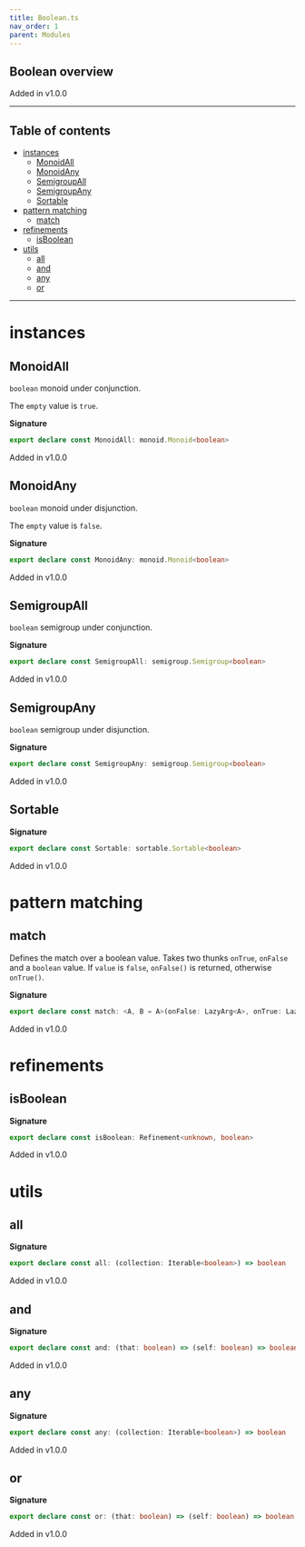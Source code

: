 ```yaml
---
title: Boolean.ts
nav_order: 1
parent: Modules
---
```


## Boolean overview

Added in v1.0.0

---

<h2 class="text-delta">Table of contents</h2>

- [instances](#instances)
  - [MonoidAll](#monoidall)
  - [MonoidAny](#monoidany)
  - [SemigroupAll](#semigroupall)
  - [SemigroupAny](#semigroupany)
  - [Sortable](#sortable)
- [pattern matching](#pattern-matching)
  - [match](#match)
- [refinements](#refinements)
  - [isBoolean](#isboolean)
- [utils](#utils)
  - [all](#all)
  - [and](#and)
  - [any](#any)
  - [or](#or)

---

# instances

## MonoidAll

`boolean` monoid under conjunction.

The `empty` value is `true`.

**Signature**

```ts
export declare const MonoidAll: monoid.Monoid<boolean>
```

Added in v1.0.0

## MonoidAny

`boolean` monoid under disjunction.

The `empty` value is `false`.

**Signature**

```ts
export declare const MonoidAny: monoid.Monoid<boolean>
```

Added in v1.0.0

## SemigroupAll

`boolean` semigroup under conjunction.

**Signature**

```ts
export declare const SemigroupAll: semigroup.Semigroup<boolean>
```

Added in v1.0.0

## SemigroupAny

`boolean` semigroup under disjunction.

**Signature**

```ts
export declare const SemigroupAny: semigroup.Semigroup<boolean>
```

Added in v1.0.0

## Sortable

**Signature**

```ts
export declare const Sortable: sortable.Sortable<boolean>
```

Added in v1.0.0

# pattern matching

## match

Defines the match over a boolean value.
Takes two thunks `onTrue`, `onFalse` and a `boolean` value.
If `value` is `false`, `onFalse()` is returned, otherwise `onTrue()`.

**Signature**

```ts
export declare const match: <A, B = A>(onFalse: LazyArg<A>, onTrue: LazyArg<B>) => (value: boolean) => A | B
```

Added in v1.0.0

# refinements

## isBoolean

**Signature**

```ts
export declare const isBoolean: Refinement<unknown, boolean>
```

Added in v1.0.0

# utils

## all

**Signature**

```ts
export declare const all: (collection: Iterable<boolean>) => boolean
```

Added in v1.0.0

## and

**Signature**

```ts
export declare const and: (that: boolean) => (self: boolean) => boolean
```

Added in v1.0.0

## any

**Signature**

```ts
export declare const any: (collection: Iterable<boolean>) => boolean
```

Added in v1.0.0

## or

**Signature**

```ts
export declare const or: (that: boolean) => (self: boolean) => boolean
```

Added in v1.0.0
